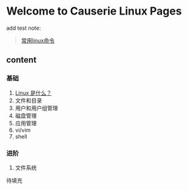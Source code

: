 # Welcome to Causerie Linux Pages

add test note:
> [常用linux命令](https://amazingsharings.github.io/CauserieLinux/dailycmds)

## content

### 基础

1. [Linux 是什么？](https://amazingsharings.github.io/CauserieLinux/whatIsLinux)
2. 文件和目录
3. 用户和用户组管理
4. 磁盘管理
5. 应用管理
6. vi/vim
7. shell

### 进阶

1. 文件系统

待填充
